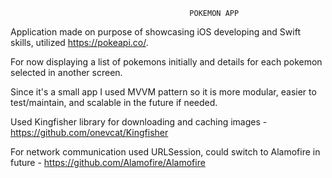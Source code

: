                                             POKEMON APP
Application made on purpose of showcasing iOS developing and Swift skills, utilized https://pokeapi.co/.

For now displaying a list of pokemons initially and details for each pokemon selected in another screen.

Since it's a small app I used MVVM pattern so it is more modular, easier to test/maintain, and scalable in the future if needed.

Used Kingfisher library for downloading and caching images - https://github.com/onevcat/Kingfisher

For network communication used URLSession, could switch to Alamofire in future - https://github.com/Alamofire/Alamofire

